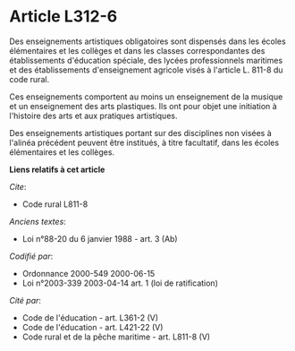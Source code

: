 # Article L312-6

Des enseignements artistiques obligatoires sont dispensés dans les écoles élémentaires et les collèges et dans les classes
correspondantes des établissements d'éducation spéciale, des lycées professionnels maritimes et des établissements
d'enseignement agricole visés à l'article L. 811-8 du code rural.

Ces enseignements comportent au moins un enseignement de la musique et un enseignement des arts plastiques. Ils ont pour
objet une initiation à l'histoire des arts et aux pratiques artistiques.

Des enseignements artistiques portant sur des disciplines non visées à l'alinéa précédent peuvent être institués, à titre
facultatif, dans les écoles élémentaires et les collèges.

**Liens relatifs à cet article**

_Cite_:

  - Code rural L811-8

_Anciens textes_:

  - Loi n°88-20 du 6 janvier 1988 - art. 3 (Ab)

_Codifié par_:

  - Ordonnance 2000-549 2000-06-15
  - Loi n°2003-339 2003-04-14 art. 1 (loi de ratification)

_Cité par_:

  - Code de l'éducation - art. L361-2 (V)
  - Code de l'éducation - art. L421-22 (V)
  - Code rural et de la pêche maritime - art. L811-8 (V)
